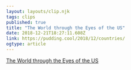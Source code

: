 ```yaml
---
layout: layouts/clip.njk 
tags: clips 
published: true 
title: "The World through the Eyes of the US" 
date: 2018-12-21T18:27:11.608Z 
link: https://pudding.cool/2018/12/countries/ 
ogtype: article 
---
```

[ The World through the Eyes of the US ]( https://pudding.cool/2018/12/countries/ ) 
